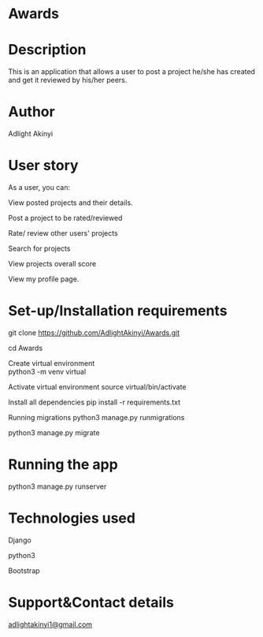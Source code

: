 # Awards

# Description
This is an application that allows a user to post a project he/she has created and get it reviewed by his/her peers.

# Author
Adlight Akinyi

# User story
As a user, you can:

View posted projects and their details.

Post a project to be rated/reviewed

Rate/ review other users' projects

Search for projects 

View projects overall score

View my profile page.

# Set-up/Installation requirements
git clone https://github.com/AdlightAkinyi/Awards.git

cd Awards

Create virtual environment  
python3 -m venv virtual

Activate virtual environment source virtual/bin/activate

Install all dependencies  pip install -r requirements.txt

Running migrations
python3 manage.py runmigrations

python3 manage.py migrate

# Running the app 
python3 manage.py runserver

# Technologies used 
Django

python3

Bootstrap

# Support&Contact details
adlightakinyi1@gmail.com
